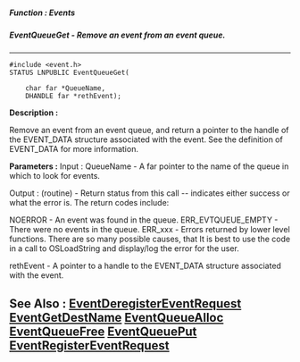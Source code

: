 ##### Function : Events
##### EventQueueGet - Remove an event from an event queue.
---
```
#include <event.h>
STATUS LNPUBLIC EventQueueGet(

	char far *QueueName,
	DHANDLE far *rethEvent);
```
**Description :**

Remove an event from an event queue, and return a pointer to the handle of the 
EVENT_DATA structure associated with the event.  See the definition of 
EVENT_DATA for more information.

**Parameters :**
Input :
QueueName  -  A far pointer to the name of the queue in which to look for events.

Output :
(routine)  -  Return status from this call -- indicates either success or what the error is. The return codes include:

NOERROR - An event was found in the queue.
ERR_EVTQUEUE_EMPTY - There were no events in the queue.
ERR_xxx - Errors returned by lower level functions.  There are so many possible causes, that It is best to use the code in a call to OSLoadString and display/log the error for the user.


rethEvent  -  A pointer to a handle to the EVENT_DATA structure associated with the event.  


**See Also :**
[EventDeregisterEventRequest](/domino-c-api-docs/reference/Func/EventDeregisterEventRequest)
[EventGetDestName](/domino-c-api-docs/reference/Func/EventGetDestName)
[EventQueueAlloc](/domino-c-api-docs/reference/Func/EventQueueAlloc)
[EventQueueFree](/domino-c-api-docs/reference/Func/EventQueueFree)
[EventQueuePut](/domino-c-api-docs/reference/Func/EventQueuePut)
[EventRegisterEventRequest](/domino-c-api-docs/reference/Func/EventRegisterEventRequest)
---
